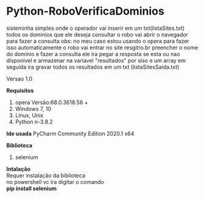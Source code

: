 # Python-RoboVerificaDominios
 sisteminha simples onde o operador vai inserir em um txt(listaSites.txt) todos os dominios que ele deseja consultar
 o robo vai abrir o navegador para fazer a consulta obs: no meu caso estou usando o opera para fazer isso
automaticamente o robo vai entrar no site resgitro.br preencher o nome do dominio e fazer a consulta
ele ira pegar a resposta se esta ou nao disponivel e armazenar na variavel "resultados" por siso e um array
em seguida ira gravar todos os resultados em um txt (listaSitesSaida.txt)
 
 
Versao 1.0

<b>Requisitos</b>
<ol>
 <li>opera Versão:68.0.3618.56 +</li>
 <li>Windows 7, 10</li>
 <li>Linux, Unix</li>
 <li>Python n-3.8.2</li>
</ol>

<b>Ide usada</b>
PyCharm Community Edition 2020.1 x64

<b>Biblioteca</b>
<ol>
 <li>selenium</li>
</ol>


<b>Intalação</b><br>
Requer instalação da biblioteca<br>
no powershell vc ira digitar o comando <br>
<b>pip install selenium<b>
